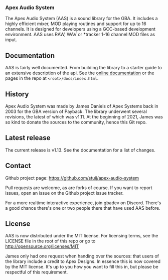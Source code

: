 ### Apex Audio System

The Apex Audio System (AAS) is a sound library for the GBA. It includes a highly
efficient mixer, MOD playing routines and support for up to 16 channels. It is
designed for developers using a GCC-based development environment. AAS uses RAW,
WAV or *tracker 1-16 channel MOD files as input.


## Documentation

AAS is fairly well documented. From building the library to a starter guide to
an extensive description of the api. See the [online
documentation](https://stuij.github.io/apex-audio-system) or the pages in the
repo at `<root>/docs/index.html`.


## History

Apex Audio System was made by James Daniels of Apex Systems back in 2003 for the
GBA version of Payback. The library underwent several revisions, the latest of
which was v1.11. At the beginning of 2021, James was so kind to donate the
sources to the community, hence this Git repo.


## Latest release

The current release is v1.13. See the documentation for a list of changes.


## Contact

Github project page: https://github.com/stuij/apex-audio-system

Pull requests are welcome, as are forks of course. If you want to report issues,
open an issue on the Github project issue tracker.

For a more realtime interactive experience, join gbadev on Discord. There's a
good chance there's one or two people there that have used AAS before.


## License

AAS is now distributed under the MIT license. For licensing terms, see the
LICENSE file in the root of this repo or go to
http://opensource.org/licenses/MIT

James only had one request when handing over the sources: that users of the
library include a credit to Apex Designs. In essence this is now covered by the
MIT license. It's up to you how you want to fill this in, but please be
respectful of this requirement.
